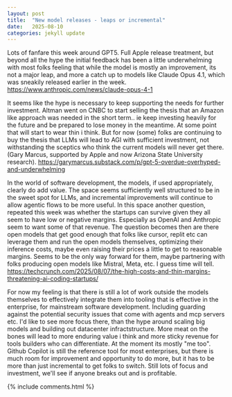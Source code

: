 ```yaml
---
layout: post
title:  "New model releases - leaps or incremental"
date:   2025-08-10
categories: jekyll update
---
```

Lots of fanfare this week around GPT5. Full Apple release treatment, but beyond all the hype the initial feedback has been a little underwhelming with most folks feeling that while the model is mostly an improvement, its not a major leap, and more a catch up to models like Claude Opus 4.1, which was sneakily released earlier in the week. <https://www.anthropic.com/news/claude-opus-4-1>

It seems like the hype is necessary to keep supporting the needs for further investment. Altman went on CNBC to start selling the thesis that an Amazon like approach was needed in the short term.. ie keep investing heavily for the future and be prepared to lose money in the meantime. At some point that will start to wear thin i think. But for now (some) folks are continuing to buy the thesis that LLMs will lead to AGI with sufficient investment, not withstanding the sceptics who think the current models will never get there. (Gary Marcus, supported by Apple and now Arizona State University research). <https://garymarcus.substack.com/p/gpt-5-overdue-overhyped-and-underwhelming>

In the world of software development, the models, if used appropriately, clearly do add value. The space seems sufficiently well structured to be in the sweet spot for LLMs, and incremental improvements will continue to allow agentic flows to be more useful. In this space another question, repeated this week was whether the startups can survive given they all seem to have low or negative margins. Especially as OpenAI and Anthropic seem to want some of that revenue. The question becomes then are there open models that get good enough that folks like cursor, replit etc can leverage them and run the open models themselves, optimizing their inference costs, maybe even raising their prices a little to get to reasonable margins. Seems to be the only way forward for them, maybe partnering with folks producing open models like Mistral, Meta, etc. I guess time will tell. <https://techcrunch.com/2025/08/07/the-high-costs-and-thin-margins-threatening-ai-coding-startups/>

For now my feeling is that there is still a lot of work outside the models themselves to effectively integrate them into tooling that is effective in the enterprise, for mainstream software development. Including guarding against the potential security issues that come with agents and mcp servers etc. I'd like to see more focus there, than the hype around scaling big models and building out datacenter infractstructure. More meat on the bones will lead to more enduring value i think and more sticky revenue for tools builders who can differentiate. At the moment its mostly "me too".  Github Copilot is still the reference tool for most enterprises, but there is much room for improvement and opportunity to do more, but it has to be more than just incremental to get folks to switch. Still lots of focus and investment, we'll see if anyone breaks out and is profitable.


{% include comments.html %}